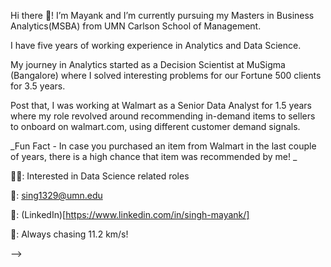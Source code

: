 Hi there 🙌! 
I’m Mayank and I’m currently pursuing my Masters in Business Analytics(MSBA) from UMN Carlson School of Management. 

I have five years of working experience in Analytics and Data Science. 

My journey in Analytics started as a Decision Scientist at MuSigma (Bangalore) where I solved interesting problems for our Fortune 500 clients for 3.5 years. 

Post that, I was working at Walmart as a Senior Data Analyst for 1.5 years where my role revolved around recommending in-demand items to sellers to onboard on walmart.com, using different customer demand signals. 

_Fun Fact - In case you purchased an item from Walmart in the last couple of years, there is a high chance that item was recommended by me! _

👨‍💼: Interested in Data Science related roles

📧: sing1329@umn.edu

🤝: (LinkedIn)[https://www.linkedin.com/in/singh-mayank/]

🥷: Always chasing 11.2 km/s!

 
-->

